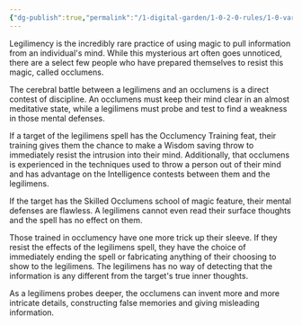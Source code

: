 ```yaml
---
{"dg-publish":true,"permalink":"/1-digital-garden/1-0-2-0-rules/1-0-variant-rules/01-14-legilimens-and-occlumens/"}
---
```


Legilimency is the incredibly rare practice of using magic to pull information from an individual's mind. While this mysterious art often goes unnoticed, there are a select few people who have prepared themselves to resist this magic, called occlumens. 

The cerebral battle between a legilimens and an occlumens is a direct contest of discipline. An occlumens must keep their mind clear in an almost meditative state, while a legilimens must probe and test to find a weakness in those mental defenses.

If a target of the legilimens spell has the Occlumency Training feat, their training gives them the chance to make a Wisdom saving throw to immediately resist the intrusion into their mind. Additionally, that occlumens is experienced in the techniques used to throw a person out of their mind and has advantage on the Intelligence contests between them and the legilimens. 

If the target has the Skilled Occlumens school of magic feature, their mental defenses are flawless. A legilimens cannot even read their surface thoughts and the spell has no effect on them.

Those trained in occlumency have one more trick up their sleeve. If they resist the effects of the legilimens spell, they have the choice of immediately ending the spell or fabricating anything of their choosing to show to the legilimens. The legilimens has no way of detecting that the information is any different from the target's true inner thoughts. 

As a legilimens probes deeper, the occlumens can invent more and more intricate details, constructing false memories and giving misleading information.